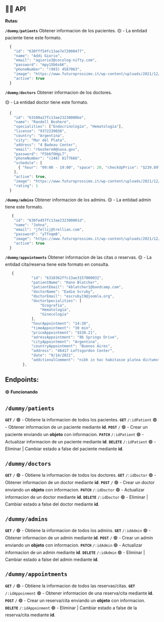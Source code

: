 ## 🕵️‍♂️​ API

**Rutas**:

**`/dummy/patients`** Obtener informacion de los pacientes.
 🟡 - La entidad paciente tiene este formato.
```javascript
  {
    "id": "630fff54fc13ae7e72000477",
    "name": "Addi Giorio",
    "email": "agiorio3@cocolog-nifty.com",
    "password": "mpy1Xb6s6K",
    "phoneNumber": "(993) 4587063",
    "image": "https://www.futuroprossimo.it/wp-content/uploads/2021/12/Synthesia-Avatar-960x500.jpg",
    "active": true
  }
```

**`/dummy/doctors`** Obtener informacion de los doctores.

 🟡 - La entidad doctor tiene este formato.
```javascript
  {
    "id": "63100a27fc13ae23230000be",
    "name": "Randell Boshere",
    "specialities": ["Endocrinología", "Hematología"],
    "license": "9372239038",
    "country": "Argentina",
    "city": "Mar del Plata",
    "address": "4 Badeau Center",
    "email": "rboshere0@nasa.gov",
    "password": "F5b6fOHgL7",
    "phoneNumber": "(248) 8177666",
    "schedule": [
      { "hour": "09:00 - 19:00", "space": 20, "checkUpPrice": "$239.89" }
    ],
    "active": true,
    "image": "https://www.futuroprossimo.it/wp-content/uploads/2021/12/Synthesia-Avatar-960x500.jpg",
    "rating": 1
  }
```

**`/dummy/admins`** Obtener informacion de los admins.
 🟡 - La entidad admin tiene este formato.
```javascript
   {
    "id": "630fe45ffc13ae232300001d",
    "name": "Johna",
    "email": "jfellij@trellian.com",
    "password": "yTfnqm8",
    "image": "https://www.futuroprossimo.it/wp-content/uploads/2021/12/Synthesia-Avatar-960x500.jpg",
    "active": true
  }
```

**`/dummy/appointments`** Obtener informacion de las citas o reservas.
 🟡 - La entidad cita/reserva tiene este formato en consulta.
```javascript
   {
            "id": "6310362ffc13ae3157000032",
            "patientName": "Kenn Blatcher",
            "patientEmail": "kblatcher1@bandcamp.com",
            "doctorName": "Eadie Scruby",
            "doctorEmail": "escruby19@joomla.org",
            "doctorSpecialities": [
                "Ecografía",
                "Hematología",
                "Ginecología"
            ],
            "hourAppointment": "14:30",
            "timeAppointment": "30 min",
            "priceAppointment": "$538.21",
            "adressAppointment": "86 Springs Drive",
            "cityAppointment": "Argentina",
            "countryAppointment": "Buenos Aires",
            "address": "46417 Loftsgordon Center",
            "date": "9/14/2021",
            "additionalComment": "nibh in hac habitasse platea dictumst aliquam augue quam sollicitudin vitae consectetuer eget rutrum at lorem integer tincidunt ante vel ipsum praesent blandit lacinia erat vestibulum sed magna at nunc commodo placerat praesent blandit nam"
        },
```

## **Endpoints**:

🟢 **Funcionando**

## **`/dummy/patients`**

**`GET`** `/` 🟢 - Obtiene la informacion de todos los pacientes.
**`GET`** `/:idPatient` 🟢 - Obtener informacion de un paciente mediante **id**.
**`POST`** `/` 🟢 - Crear un paciente enviando un **objeto** con informacion.
**`PATCH`** `/:idPatient` 🟢 - Actualizar informacion de un paciente mediante **id**.
**`DELETE`** `/:idPatient` 🟢 - Eliminar | Cambiar estado a false del paciente mediante **id**.

## **`/dummy/doctors`**

**`GET`** `/` 🟢 - Obtiene la informacion de todos los doctores.
**`GET`** `/:idDoctor` 🟢 - Obtener informacion de un doctor mediante **id**.
**`POST`** `/` 🟢 - Crear un doctor enviando un **objeto** con informacion.
**`PATCH`** `/:idDoctor` 🟢 - Actualizar informacion de un doctor mediante **id**.
**`DELETE`** `/:idDoctor` 🟢 - Eliminar | Cambiar estado a false del doctor mediante **id**.

## **`/dummy/admins`**

**`GET`** `/` 🟢 - Obtiene la informacion de todos los admins.
**`GET`** `/:idAdmin` 🟢 - Obtener informacion de un admin mediante **id**.
**`POST`** `/` 🟢 - Crear un admin enviando un **objeto** con informacion.
**`PATCH`** `/:idAdmin` 🟢 - Actualizar informacion de un admin mediante **id**.
**`DELETE`** `/:idAdmin` 🟢 - Eliminar | Cambiar estado a false del admin mediante **id**.

## **`/dummy/appointments`**

**`GET`** `/` 🟢 - Obtiene la informacion de todos las reservas/citas.
**`GET`** `/:idAppoinment` 🟢 - Obtener informacion de una reserva/cita mediante **id**.
**`POST`** `/` 🟢 - Crear un reserva/cita enviando un **objeto** con informacion.
**`DELETE`** `/:idAppoinment` 🟢 - Eliminar | Cambiar estado a false de la reserva/cita mediante **id**.
